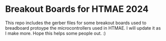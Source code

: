 # Breakout Boards for HTMAE 2024 
This repo includes the gerber files for some breakout boards used to breadboard protoype the microcontrollers used in HTMAE. I will update it as I make more. Hope this helps some people out. :)
